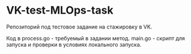 # VK-test-MLOps-task
Репозиторий под тестовое задание на стажировку в VK.

Код в process.go - требуемый в задании метод.
main.go - скрипт для запуска и проверки в условиях локального запуска.

